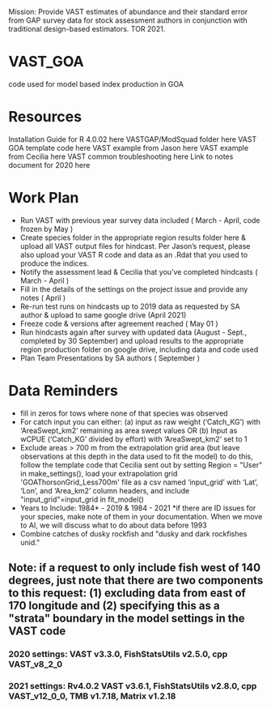 Mission: Provide VAST estimates of abundance and their standard error from GAP survey data for stock assessment authors in conjunction with traditional design-based estimators. TOR 2021.

# VAST_GOA
code used for model based index production in GOA

# Resources 
Installation Guide for R 4.0.02 here
VASTGAP/ModSquad folder here
VAST GOA template code here
VAST example from Jason here
VAST example from Cecilia here
VAST common troubleshooting here
Link to notes document for 2020 here

# Work Plan 
- Run VAST with previous year survey data included ( March - April, code frozen by May )
- Create species folder in the appropriate region results folder here & upload all VAST output files for hindcast. Per Jason’s request, please also upload your VAST R code and     data as an .Rdat that you used to produce the indices.
- Notify the assessment lead & Cecilia that you’ve completed hindcasts ( March - April )
- Fill in the details of the settings on the project issue and provide any notes ( April )
- Re-run test runs on hindcasts up to 2019 data as requested by SA author & upload to same google drive (April 2021)
- Freeze code & versions after agreement reached ( May 01 )
- Run hindcasts again after survey with updated data (August - Sept., completed by 30 September) and upload results to the appropriate region production folder on google drive, including data and code used
- Plan Team Presentations by SA authors ( September )

# Data Reminders
- fill in zeros for tows where none of that species was observed
- For catch input you can either: (a) input as raw weight (‘Catch_KG’) with ‘AreaSwept_km2’ remaining as area swept values OR (b) Input as wCPUE (‘Catch_KG’ divided by effort)   with ‘AreaSwept_km2’ set to 1 
- Exclude areas > 700 m from the extrapolation grid area (but leave observations at this depth in the data used to fit the model) 
  to do this, follow the template code that Cecilia sent out by setting Region = "User" in make_settings(), load your extrapolation grid  'GOAThorsonGrid_Less700m' file as a     csv named ‘input_grid’ with ‘Lat’, ‘Lon’, and ‘Area_km2’ column headers, and include "input_grid"=input_grid in fit_model()
- Years to Include: 1984* - 2019 & 1984 - 2021 *if there are ID issues for your species, make note of them in your documentation. When we move to AI, we will discuss what to     do about data before 1993
- Combine catches of dusky rockfish and  "dusky and dark rockfishes unid."

## Note: if a request to only include fish west of 140 degrees, just note that there are two components to this request:  (1) excluding data from east of 170 longitude and (2) specifying this as a "strata" boundary in the model settings in the VAST code

### 2020 settings: VAST v3.3.0, FishStatsUtils v2.5.0, cpp VAST_v8_2_0
### 2021 settings: Rv4.0.2 VAST v3.6.1, FishStatsUtils v2.8.0, cpp VAST_v12_0_0, TMB v1.7.18, Matrix v1.2.18
